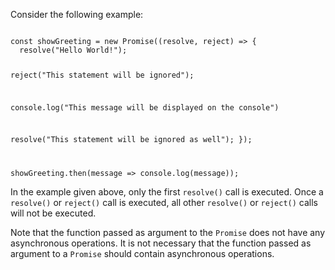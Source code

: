 Consider the following example:

<codeblock language="javascript" type="lesson">
<code>
const showGreeting = new Promise((resolve, reject) => {
  resolve("Hello World!");

  reject("This statement will be ignored");

  console.log("This message will be displayed on the console")

  resolve("This statement will be ignored as well");
});

showGreeting.then(message => console.log(message));
</code>
</codeblock>

In the example given above,
only the first `resolve()` call
is executed.
Once a `resolve()` or `reject()`
call is executed,
all other `resolve()` or `reject()`
calls will not be executed.

Note that the function passed
as argument to the `Promise`
does not have any
asynchronous operations.
It is not necessary that
the function passed as argument
to a `Promise` should contain
asynchronous operations.

